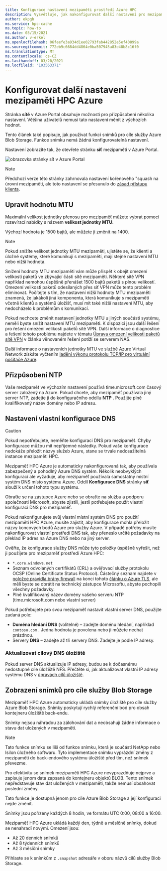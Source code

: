 ```yaml
---
title: Konfigurace nastavení mezipaměti prostředí Azure HPC
description: Vysvětluje, jak nakonfigurovat další nastavení pro mezipaměť, jako je MTU, vlastní konfiguraci NTP a DNS a jak získat přístup k expresním snímkům z cílů služby Azure Blob Storage.
author: ekpgh
ms.service: hpc-cache
ms.topic: how-to
ms.date: 03/15/2021
ms.author: v-erkel
ms.openlocfilehash: 06feefe3a934d1ee02793fab442852e5ef40899a
ms.sourcegitcommit: 772eb9c6684dd4864e0ba507945a83e48b8c16f0
ms.translationtype: MT
ms.contentlocale: cs-CZ
ms.lasthandoff: 03/20/2021
ms.locfileid: "103563371"
---
```

# <a name="configure-additional-azure-hpc-cache-settings"></a>Konfigurovat další nastavení mezipaměti HPC Azure

Stránka **sítě** v Azure Portal obsahuje možnosti pro přizpůsobení několika nastavení. Většina uživatelů nemusí tato nastavení měnit z výchozích hodnot.

Tento článek také popisuje, jak používat funkci snímků pro cíle služby Azure Blob Storage. Funkce snímku nemá žádná konfigurovatelná nastavení.

Nastavení zobrazíte tak, že otevřete stránku **síť** mezipaměti v Azure Portal.

![obrazovka stránky síť v Azure Portal](media/networking-page.png)

> [!NOTE]
> Předchozí verze této stránky zahrnovala nastavení kořenového "squash na úrovni mezipaměti, ale toto nastavení se přesunulo do [zásad přístupu klienta](access-policies.md).

<!-- >> [!TIP]
> The [Managing Azure HPC Cache video](https://azure.microsoft.com/resources/videos/managing-hpc-cache/) shows the networking page and its settings. -->

## <a name="adjust-mtu-value"></a>Upravit hodnotu MTU
<!-- linked from troubleshoot-nas article -->

Maximální velikost jednotky přenosu pro mezipaměť můžete vybrat pomocí rozevírací nabídky s názvem **velikost jednotky MTU**.

Výchozí hodnota je 1500 bajtů, ale můžete ji změnit na 1400.

> [!NOTE]
> Pokud snížíte velikost jednotky MTU mezipaměti, ujistěte se, že klienti a úložné systémy, které komunikují s mezipamětí, mají stejné nastavení MTU nebo nižší hodnota.

Snížení hodnoty MTU mezipaměti vám může přispět k obejít omezení velikosti paketů ve zbývající části sítě mezipaměti. Některé sítě VPN například nemohou úspěšně přenášet 1500 bajtů paketů s plnou velikostí. Omezení velikosti paketů odesílaných přes síť VPN může tento problém eliminovat. Počítejte s tím, že nastavení nižší hodnoty MTU mezipaměti znamená, že jakákoli jiná komponenta, která komunikuje s mezipamětí včetně klientů a systémů úložišť, musí mít také nižší nastavení MTU, aby nedocházelo k problémům s komunikací.

Pokud nechcete změnit nastavení jednotky MTU u jiných součástí systému, neměli byste snížit nastavení MTU mezipaměti. K dispozici jsou další řešení pro řešení omezení velikosti paketů sítě VPN. Další informace o diagnostice a řešení tohoto problému najdete v tématu [Úprava omezení velikosti paketů sítě VPN](troubleshoot-nas.md#adjust-vpn-packet-size-restrictions) v článku věnovaném řešení potíží se serverem NAS.

Další informace o nastaveních jednotky MTU ve službě Azure Virtual Network získáte vyčtením [ladění výkonu protokolu TCP/IP pro virtuální počítače Azure](../virtual-network/virtual-network-tcpip-performance-tuning.md).

## <a name="customize-ntp"></a>Přizpůsobení NTP

Vaše mezipaměť ve výchozím nastavení používá time.microsoft.com časový server založený na Azure. Pokud chcete, aby mezipaměť používala jiný server NTP, zadejte ji do konfiguračního oddílu **NTP** . Použijte plně kvalifikovaný název domény nebo IP adresu.

## <a name="set-a-custom-dns-configuration"></a>Nastavení vlastní konfigurace DNS

> [!CAUTION]
> Pokud nepotřebujete, neměňte konfiguraci DNS pro mezipaměť. Chyby konfigurace můžou mít nepříjemné následky. Pokud vaše konfigurace nedokáže přeložit názvy služeb Azure, stane se trvale nedosažitelná instance mezipaměti HPC.

Mezipaměť HPC Azure je automaticky nakonfigurovaná tak, aby používala zabezpečený a pohodlný Azure DNS systém. Několik neobvyklých konfigurací ale vyžaduje, aby mezipaměť používala samostatný místní systém DNS místo systému Azure. Oddíl **Konfigurace DNS** stránky **síť** slouží k určení tohoto typu systému.

Obraťte se na zástupce Azure nebo se obraťte na službu a podporu společnosti Microsoft, abyste zjistili, jestli potřebujete použít vlastní konfiguraci DNS pro mezipaměť.

Pokud nakonfigurujete svůj vlastní místní systém DNS pro použití mezipaměti HPC Azure, musíte zajistit, aby konfigurace mohla přeložit názvy koncových bodů Azure pro služby Azure. V případě potřeby musíte nakonfigurovat vlastní prostředí DNS tak, aby přeneslo určité požadavky na překlad IP adres na Azure DNS nebo na jiný server.

Ověřte, že konfigurace služby DNS může tyto položky úspěšně vyřešit, než ji použijete pro mezipaměť prostředí Azure HPC:

* ``*.core.windows.net``
* Seznam odvolaných certifikátů (CRL) a ověřovací služby protokolu OCSP (Online Certificate Status Protocol). Částečný seznam najdete v [položce pravidla brány firewall](../security/fundamentals/tls-certificate-changes.md#will-this-change-affect-me) na konci tohoto [článku o Azure TLS](../security/fundamentals/tls-certificate-changes.md), ale měli byste se obrátit na technický zástupce Microsoftu, abyste pochopili všechny požadavky.
* Plně kvalifikovaný název domény vašeho serveru NTP (time.microsoft.com nebo vlastní server)

Pokud potřebujete pro svou mezipaměť nastavit vlastní server DNS, použijte zadaná pole:

* **Doména hledání DNS** (volitelné) – zadejte doménu hledání, například ``contoso.com`` . Jedna hodnota je povolena nebo ji můžete nechat prázdnou.
* Servery **DNS** – zadejte až tři servery DNS. Zadejte je podle IP adresy.

<!-- 
  > [!NOTE]
  > The cache will use only the first DNS server it successfully finds. -->

### <a name="refresh-storage-target-dns"></a>Aktualizovat cílový DNS úložiště

Pokud server DNS aktualizuje IP adresy, budou se k dočasnému nedostupné cíle úložiště NFS. Přečtěte si, jak aktualizovat vlastní IP adresy systému DNS v [úpravách cílů úložiště](hpc-cache-edit-storage.md#update-ip-address-custom-dns-configurations-only).

## <a name="view-snapshots-for-blob-storage-targets"></a>Zobrazení snímků pro cíle služby Blob Storage

Mezipaměť HPC Azure automaticky ukládá snímky úložiště pro cíle služby Azure Blob Storage. Snímky poskytují rychlý referenční bod pro obsah kontejneru úložiště back-endu.

Snímky nejsou náhradou za zálohování dat a neobsahují žádné informace o stavu dat uložených v mezipaměti.

> [!NOTE]
> Tato funkce snímku se liší od funkce snímku, která je součástí NetApp nebo Isilon úložného softwaru. Tyto implementace snímku vyprázdní změny z mezipaměti do back-endového systému úložiště před tím, než snímek převezme.
>
> Pro efektivitu se snímek mezipaměti HPC Azure nevyprazdňuje nejprve a zapisuje jenom data zapsaná do kontejneru objektů BLOB. Tento snímek nepředstavuje stav dat uložených v mezipaměti, takže nemusí obsahovat poslední změny.

Tato funkce je dostupná jenom pro cíle Azure Blob Storage a její konfiguraci nejde změnit.

Snímky jsou pořízeny každých 8 hodin, ve formátu UTC 0:00, 08:00 a 16:00.

Mezipaměť HPC Azure ukládá každý den, týdně a měsíčně snímky, dokud se nenahradí novými. Omezení jsou:

* Až 20 denních snímků
* Až 8 týdenních snímků
* Až 3 měsíční snímky

Přihlaste se k snímkům z `.snapshot` adresáře v oboru názvů cílů služby Blob Storage.
